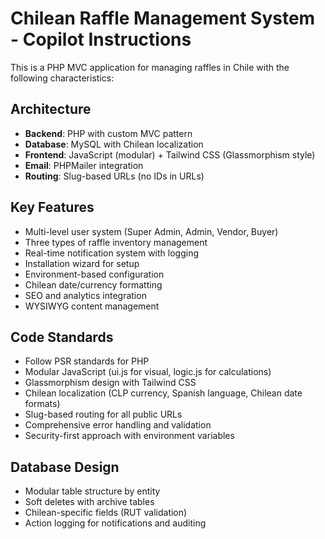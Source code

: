 <!-- Use this file to provide workspace-specific custom instructions to Copilot. For more details, visit https://code.visualstudio.com/docs/copilot/copilot-customization#_use-a-githubcopilotinstructionsmd-file -->

# Chilean Raffle Management System - Copilot Instructions

This is a PHP MVC application for managing raffles in Chile with the following characteristics:

## Architecture
- **Backend**: PHP with custom MVC pattern
- **Database**: MySQL with Chilean localization
- **Frontend**: JavaScript (modular) + Tailwind CSS (Glassmorphism style)
- **Email**: PHPMailer integration
- **Routing**: Slug-based URLs (no IDs in URLs)

## Key Features
- Multi-level user system (Super Admin, Admin, Vendor, Buyer)
- Three types of raffle inventory management
- Real-time notification system with logging
- Installation wizard for setup
- Environment-based configuration
- Chilean date/currency formatting
- SEO and analytics integration
- WYSIWYG content management

## Code Standards
- Follow PSR standards for PHP
- Modular JavaScript (ui.js for visual, logic.js for calculations)
- Glassmorphism design with Tailwind CSS
- Chilean localization (CLP currency, Spanish language, Chilean date formats)
- Slug-based routing for all public URLs
- Comprehensive error handling and validation
- Security-first approach with environment variables

## Database Design
- Modular table structure by entity
- Soft deletes with archive tables
- Chilean-specific fields (RUT validation)
- Action logging for notifications and auditing

